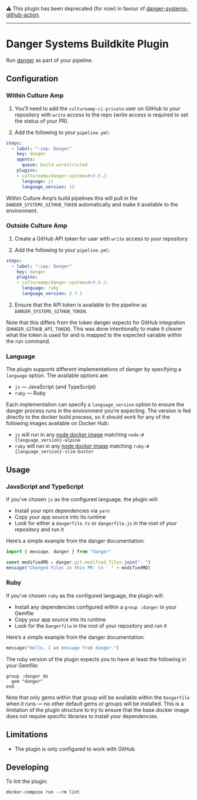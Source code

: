 ⚠️ This plugin has been deprecated (for now) in favour of
[danger-systems-github-action](https://github.com/cultureamp/danger-systems-github-action).

***

# Danger Systems Buildkite Plugin

Run [danger]([https://](https://danger.systems/)) as part of your pipeline.

## Configuration

### Within Culture Amp

1. You’ll need to add the `cultureamp-ci-private` user on GitHub to your
   repository with `write` access to the repo (write access is required to set
   the status of your PR).

2. Add the following to your `pipeline.yml`:

```yml
steps:
  - label: ":zap: Danger"
    key: danger
    agents:
      queue: build-unrestricted
    plugins:
    - cultureamp/danger-systems#v0.0.2:
      language: js
      language_version: 12
```

Within Culture Amp’s build pipelines this will pull in the
`DANGER_SYSTEMS_GITHUB_TOKEN` automatically and make it available to the
environment.

### Outside Culture Amp

1. Create a GitHub API token for user with `write` access to your repository.

2. Add the following to your `pipeline.yml`:

```yml
steps:
  - label: ":zap: Danger"
    key: danger
    plugins:
    - cultureamp/danger-systems#v0.0.2:
      language: ruby
      language_version: 2.7.1
```

2. Ensure that the API token is available to the pipeline as
   `DANGER_SYSTEMS_GITHUB_TOKEN`.

Note that this differs from the token danger expects for GitHub integration
(`DANGER_GITHUB_API_TOKEN`). This was done intentionally to make it clearer
what the token is used for and is mapped to the expected variable within
the run command.

### Language

The plugin supports different implementations of danger by specifying a
`language` option. The available options are:

- `js` — JavaScript (and TypeScript)
- `ruby` — Ruby

Each implementation can specify a `language_version` option to ensure the
danger process runs in the environment you’re expecting. The version is fed
directly to the docker build process, so it should work for any of the following
images available on Docker Hub:

- `js` will run in any [node docker image](https://hub.docker.com/_/node/)
  matching `node:#{language_version}-alpine`
- `ruby` will run in any [node docker image](https://hub.docker.com/_/ruby/)
  matching `ruby:#{language_version}-slim-buster`

## Usage

### JavaScript and TypeScript

If you’ve chosen `js` as the configured language, the plugin will:

* Install your npm dependencies via `yarn`
* Copy your app source into its runtime
* Look for either a `dangerfile.ts` or `dangerfile.js` in the root of your
  repository and run it

Here’s a simple example from the danger documentation:

```ts
import { message, danger } from "danger"

const modifiedMD = danger.git.modified_files.join("- ")
message("Changed Files in this PR: \n - " + modifiedMD)
```

### Ruby

If you’ve chosen `ruby` as the configured language, the plugin will:

* Install any dependencies configured within a `group :danger` in your Gemfile
* Copy your app source into its runtime
* Look for the `Dangerfile` in the root of your repository and run it

Here’s a simple example from the danger documentation:

```ruby
message("Hello, I am message from danger.")
```

The ruby version of the plugin expects you to have at least the following in
your Gemfile:

```
group :danger do
  gem "danger"
end
```

Note that only gems within that group will be available within the `Dangerfile`
when it runs — no other default gems or groups will be installed. This is a
limitation of the plugin structure to try to ensure that the base docker image
does not require specific libraries to install your dependencies.

## Limitations

* The plugin is only configured to work with GitHub

## Developing

To lint the plugin:

```shell
docker-compose run --rm lint
```
